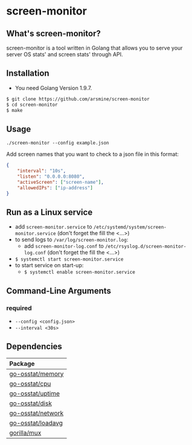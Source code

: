 # screen-monitor

## What's screen-monitor?
screen-monitor is a tool written in Golang that allows you to serve your server OS stats' and screen stats'
through API.

## Installation
* You need Golang Version 1.9.7.
```bash
$ git clone https://github.com/arsmine/screen-monitor
$ cd screen-monitor
$ make
```

## Usage
`./screen-monitor --config example.json`

Add screen names that you want to check to a json file in this format:
```json
{
	"interval": "10s",
	"listen": "0.0.0.0:8080",
	"activeScreen": ["screen-name"],
	"allowedIPs": ["ip-address"]
}
```

## Run as a Linux service
* add `screen-monitor.service` to `/etc/systemd/system/screen-monitor.service` (don't forget the fill the <...>)
* to send logs to `/var/log/screen-monitor.log`:
  - add `screen-monitor-log.conf` to `/etc/rsyslog.d/screen-monitor-log.conf` (don't forget the fill the <...>)
* `$ systemctl start screen-monitor.service`
* to start service on start-up:
  - `$ systemctl enable screen-monitor.service`


## Command-Line Arguments

### required
* `--config <config.json>`
* `--interval <30s>`

## Dependencies
|Package|
|:--|
|[go-osstat/memory](https://github.com/mackerelio/go-osstat/memory)|
|[go-osstat/cpu](https://github.com/mackerelio/go-osstat/cpu)|
|[go-osstat/uptime](https://github.com/mackerelio/go-osstat/uptime)|
|[go-osstat/disk](https://github.com/mackerelio/go-osstat/disk)|
|[go-osstat/network](https://github.com/mackerelio/go-osstat/network)|
|[go-osstat/loadavg](https://github.com/mackerelio/go-osstat/loadavg)|
|[gorilla/mux](https://github.com/gorilla/mux)|
